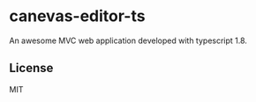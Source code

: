 # canevas-editor-ts

An awesome MVC web application developed with typescript 1.8.


## License

MIT
